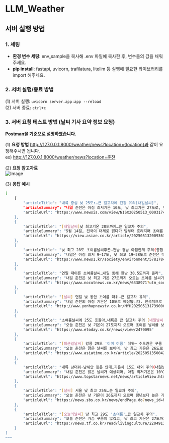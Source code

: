 # LLM_Weather

## 서버 실행 방법
### 1. 세팅
- **환경 변수 세팅**: env_sample을 복사해 .env 파일에 복사한 후, 변수들의 값을 채워주세요.<br>
- **pip install**: fastapi, uvicorn, trafilatura, litellm 등 실행에 필요한 라이브러리를 import 해주세요.

### 2. 서버 실행/종료 방법
(1) 서버 실행: `uvicorn server.app:app --reload`<br>
(2) 서버 종료: `ctrl+c`

### 3. 서버 요청 테스트 방법 (날씨 기사 요약 정보 요청)
**Postman을 기준으로 설명하였습니다.**<br>

(1) **요청 방법**
http://127.0.0.1:8000/weather/news?location={location}과 같이 요청해주시면 됩니다.<br>
ex) http://127.0.0.1:8000/weather/news?location=춘천

(2) **요청 참고자료** <br>
![Image](https://github.com/user-attachments/assets/602d5819-c70a-459e-bbff-0e5870a93037)

(3) **응답 예시**
```bash
[
    {
        "articleTitle": "내륙 중심 낮 25도↑…큰 일교차에 건강 유의[내일날씨]",
        "articleSummary": "내일 춘천은 아침 최저기온 10도, 낮 최고기온 27도로, 낮과 밤의 기온 차가 클 것으로 예상됩니다. 전국이 대체로 맑다가 밤부터 차차 흐려지겠고, 내륙을 중심으로 낮 기온이 25도 이상 오르는 곳이 많겠습니다. 건강 관리에 유의해야 합니다.",
        "articleUrl": "https://www.newsis.com/view/NISX20250513_0003174206"
    },
    {
        "articleTitle": "[내일날씨]낮 최고기온 28도까지…큰 일교차 주의",
        "articleSummary": "5월 14일, 전국이 대체로 맑다가 밤부터 흐려지며 초여름 날씨가 예상됩니다. 춘천의 아침 최저기온은 10도, 낮 최고기온은 27도로 예보되었습니다. 내륙을 중심으로 낮 기온이 25도 이상으로 오르면서 일교차가 15도 안팎으로 크게 벌어질 수 있으니 건강 관리에 유의해야 합니다. 미세먼지 농도는 전국이 '좋음'~'보통' 수준을 보이겠습니다. 강원 영동을 중심으로 바람이 강하게 부는 곳이 있겠으니 시설물 관리와 안전사고에 주의해야 합니다.",
        "articleUrl": "https://view.asiae.co.kr/article/2025051320093631100"
    },
    {
        "articleTitle": "낮 최고 28도 초여름날씨후끈…전남·경남 아침안개 주의(종합)",
        "articleSummary": "내일은 아침 최저 9~17도, 낮 최고 19~28도로 춘천은 대체로 맑고 포근한 초여름 날씨가 예상됩니다. 낮 최고 기온은 28도까지 오르겠으며, 중부 해안과 영동 지역은 강풍이 불 수 있습니다.",
        "articleUrl": "https://www.news1.kr/society/environment/5781784"
    },
    {
        "articleTitle": "연일 때이른 초여름날씨…내일 동해 한낮 30.5도까지 올라",
        "articleSummary": "내일 춘천은 낮 최고 기온 27도까지 오르는 초여름 날씨가 예상됩니다. 아침 저녁으로는 서늘하니 얇은 겉옷을 챙기시는 게 좋겠습니다. 전국이 대체로 맑은 날씨를 보이면서 자외선 지수와 오존 농도가 높을 것으로 예상되므로 건강 관리에 유의해야 합니다. 강원 영동에는 강한 바람이 예상되니 피해 없도록 대비해야 합니다. 모레는 전국에 비가 내리면서 고온 현상이 잠시 누그러지겠습니다.",
        "articleUrl": "https://www.nocutnews.co.kr/news/6338971?utm_source=naver&utm_medium=article&utm_campaign=20250513061546"
    },
    {
        "articleTitle": "[날씨] 연일 낮 동안 초여름 더위…큰 일교차 유의",
        "articleSummary": "내일 춘천의 아침 기온은 10도로 예상됩니다. 전국적으로 맑은 날씨가 예상되지만, 강원 영동에는 바람이 강하게 불겠습니다. 낮 동안 자외선 지수가 '매우 높음' 수준까지 치솟고 오존 농도도 높게 나타날 것으로 예상됩니다. 목요일에는 중부 지방을 중심으로 비가 내리면서 더위가 주춤할 것으로 보입니다.",
        "articleUrl": "http://www.yonhapnewstv.co.kr/MYH20250513173900688"
    },
    {
        "articleTitle": "초여름날씨에 25도 웃돌아…내륙은 큰 일교차 주의 [내일날씨]",
        "articleSummary": "오늘 춘천은 낮 기온이 27도까지 오르며 초여름 날씨를 보이겠고, 일교차가 15도 안팎으로 클 것으로 예상됩니다.\n아침 최저기온은 10도입니다.\n미세먼지 농도는 '좋음'에서 '보통' 수준입니다.\n강원 영동을 중심으로 바람이 강하게 불어 시설물 관리와 안전사고에 유의해야 합니다.",
        "articleUrl": "https://www.etoday.co.kr/news/view/2470095"
    },
    {
        "articleTitle": "[퇴근길날씨] 강릉 29도 '이미 여름' 더위⋯ 수도권은 구름 많고 미세먼...",
        "articleSummary": "오늘 춘천은 맑은 날씨를 보이며, 낮 최고 기온은 26도로 예상됩니다. 일교차가 15도 내외로 크게 벌어지므로 건강 관리에 유의해야 합니다. 강원 지역은 가끔 구름이 많겠습니다. 미세먼지 농도는 '보통' 수준입니다.",
        "articleUrl": "https://www.asiatime.co.kr/article/20250513500425"
    },
    {
        "articleTitle": "내륙 낮더위·남해안 짙은 안개…기온차 15도 내외 주의(내일날씨)",
        "articleSummary": "내일 춘천은 맑은 날씨가 예상되며, 아침 최저기온은 10℃, 낮 최고기온은 27℃로 예보되었습니다. 강수 확률은 오전과 오후 모두 0%입니다. 내륙을 중심으로 일교차가 15도 안팎으로 크게 벌어질 수 있으니 건강 관리에 유의해야 합니다.",
        "articleUrl": "https://www.topstarnews.net/news/articleView.html?idxno=15664875"
    },
    {
        "articleTitle": "[날씨] 서울 낮 최고 25도…큰 일교차 주의",
        "articleSummary": "오늘 춘천은 낮 기온이 26도까지 오르며 평년보다 높은 기온을 보이겠습니다. 전국 하늘에 가끔 구름이 많겠고, 일교차가 10도 이상으로 크게 벌어지겠으니 외투를 챙기는 것이 좋겠습니다. 내일까지 중부 서해안과 영동 지역에는 초속 15m 내외의 강풍이 불 수 있습니다. 스승의 날인 목요일에는 중부와 남해안, 제주 지역에 비가 예상됩니다.",
        "articleUrl": "https://news.sbs.co.kr/news/endPage.do?news_id=N1008098501&plink=ORI&cooper=NAVER"
    },
    {
        "articleTitle": "[오늘의날씨] 낮 최고 29도 '초여름'…큰 일교차 주의",
        "articleSummary": "오늘 춘천은 가끔 구름이 많겠고, 낮 최고 기온은 27도까지 오르며 초여름 날씨를 보이겠습니다.\n당분간 기온은 평년과 비슷하거나 조금 높겠고, 낮과 밤의 기온 차가 15도 안팎으로 클 것으로 예상됩니다.\n아침 최저 기온은 10도입니다.\n",
        "articleUrl": "https://news.tf.co.kr/read/livingculture/2204913.htm"
    }
]
~~~
